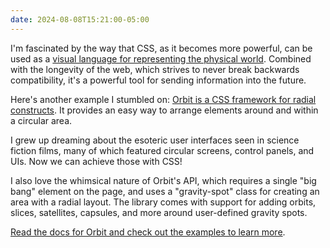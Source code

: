 ```yaml
---
date: 2024-08-08T15:21:00-05:00
---
```


I'm fascinated by the way that CSS, as it becomes more powerful, can be used as a [visual language for representing the physical world](/2024/06/css-music-time). Combined with the longevity of the web, which strives to never break backwards compatibility, it's a powerful tool for sending information into the future. 

Here's another example I stumbled on: [Orbit is a CSS framework for radial constructs](https://zumerlab.github.io/orbit-docs). It provides an easy way to arrange elements around and within a circular area. 

I grew up dreaming about the esoteric user interfaces seen in science fiction films, many of which featured circular screens, control panels, and UIs. Now we can achieve those with CSS!

I also love the whimsical nature of Orbit's API, which requires a single "big bang" element on the page, and uses a "gravity-spot" class for creating an area with a radial layout. The library comes with support for adding orbits, slices, satellites, capsules, and more around user-defined gravity spots. 

[Read the docs for Orbit and check out the examples to learn more](https://zumerlab.github.io/orbit-docs/examples).  

